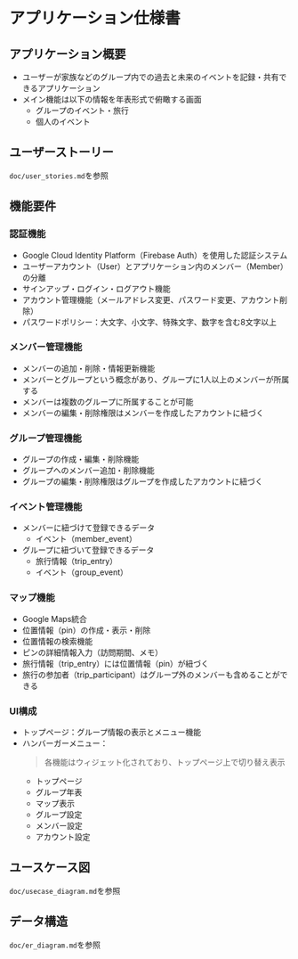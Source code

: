 # アプリケーション仕様書

## アプリケーション概要

- ユーザーが家族などのグループ内での過去と未来のイベントを記録・共有できるアプリケーション
- メイン機能は以下の情報を年表形式で俯瞰する画面
  - グループのイベント・旅行
  - 個人のイベント

## ユーザーストーリー

`doc/user_stories.md`を参照

## 機能要件

### 認証機能

- Google Cloud Identity Platform（Firebase Auth）を使用した認証システム
- ユーザーアカウント（User）とアプリケーション内のメンバー（Member）の分離
- サインアップ・ログイン・ログアウト機能
- アカウント管理機能（メールアドレス変更、パスワード変更、アカウント削除）
- パスワードポリシー：大文字、小文字、特殊文字、数字を含む8文字以上

### メンバー管理機能

- メンバーの追加・削除・情報更新機能
- メンバーとグループという概念があり、グループに1人以上のメンバーが所属する
- メンバーは複数のグループに所属することが可能
- メンバーの編集・削除権限はメンバーを作成したアカウントに紐づく

### グループ管理機能

- グループの作成・編集・削除機能
- グループへのメンバー追加・削除機能
- グループの編集・削除権限はグループを作成したアカウントに紐づく

### イベント管理機能

- メンバーに紐づけて登録できるデータ
  - イベント（member_event）
- グループに紐づいて登録できるデータ
  - 旅行情報（trip_entry）
  - イベント（group_event）

### マップ機能

- Google Maps統合
- 位置情報（pin）の作成・表示・削除
- 位置情報の検索機能
- ピンの詳細情報入力（訪問期間、メモ）
- 旅行情報（trip_entry）には位置情報（pin）が紐づく
- 旅行の参加者（trip_participant）はグループ外のメンバーも含めることができる

### UI構成

- トップページ：グループ情報の表示とメニュー機能
- ハンバーガーメニュー：
    > 各機能はウィジェット化されており、トップページ上で切り替え表示
  - トップページ
  - グループ年表
  - マップ表示
  - グループ設定
  - メンバー設定
  - アカウント設定

## ユースケース図

`doc/usecase_diagram.md`を参照

## データ構造

`doc/er_diagram.md`を参照
